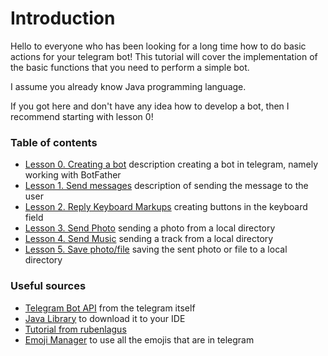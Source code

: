 # Introduction

Hello to everyone who has been looking for a 
long time how to do basic actions for your telegram bot! This tutorial will cover the implementation 
of the basic functions that you need to perform a simple bot.  

I assume you already know Java programming language.  
  
If you got here and don't have any idea how to develop a bot, then I recommend starting with lesson 0!

### Table of contents

* [Lesson 0. Creating a bot](lessonsMd/creatingBot.md) description creating a bot in telegram, namely working with BotFather
* [Lesson 1. Send messages](lessonsMd/sendMessages.md) description of sending the message to the user
* [Lesson 2. Reply Keyboard Markups](lessonsMd/markups.md) creating buttons in the keyboard field
* [Lesson 3. Send Photo](lessonsMd/sendPhoto.md) sending a photo from a local directory
* [Lesson 4. Send Music](lessonsMd/sendMusic.md) sending a track from a local directory
* [Lesson 5. Save photo/file](lessonsMd/savePhotoFile.md) saving the sent photo or file to a local directory
    
### Useful sources

* [Telegram Bot API](https://core.telegram.org/bots/api) from the telegram itself
* [Java Library](https://github.com/rubenlagus/TelegramBots) to download it to your IDE
* [Tutorial from rubenlagus](https://github.com/rubenlagus/TelegramBotsExample)
* [Emoji Manager](https://github.com/vdurmont/emoji-java) to use all the emojis that are in telegram